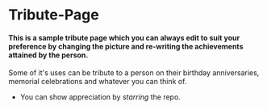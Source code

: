 # Tribute-Page

#### This is a sample tribute page which you can always edit to suit your preference by changing the picture and re-writing the achievements attained by the person.

Some of it's uses can be tribute to a person on their birthday anniversaries, memorial celebrations and whatever you can think of.

- You can show appreciation by _starring_ the repo. 
